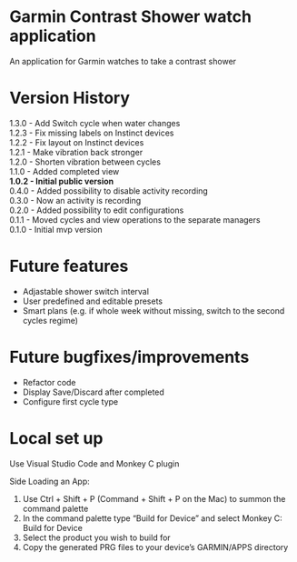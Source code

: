 # Garmin Contrast Shower watch application
An application for Garmin watches to take a contrast shower

# Version History
1.3.0 - Add Switch cycle when water changes  
1.2.3 - Fix missing labels on Instinct devices  
1.2.2 - Fix layout on Instinct devices  
1.2.1 - Make vibration back stronger  
1.2.0 - Shorten vibration between cycles  
1.1.0 - Added completed view  
**1.0.2 - Initial public version**  
0.4.0 - Added possibility to disable activity recording  
0.3.0 - Now an activity is recording  
0.2.0 - Added possibility to edit configurations  
0.1.1 - Moved cycles and view operations to the separate managers  
0.1.0 - Initial mvp version

# Future features
* Adjastable shower switch interval  
* User predefined and editable presets  
* Smart plans (e.g. if whole week without missing, switch to the second cycles regime)

# Future bugfixes/improvements
* Refactor code
* Display Save/Discard after completed
* Configure first cycle type

# Local set up
Use Visual Studio Code and Monkey C plugin

Side Loading an App:
  1. Use Ctrl + Shift + P (Command + Shift + P on the Mac) to summon the command palette
  2. In the command palette type “Build for Device” and select Monkey C: Build for Device
  3. Select the product you wish to build for
  4. Copy the generated PRG files to your device’s GARMIN/APPS directory
